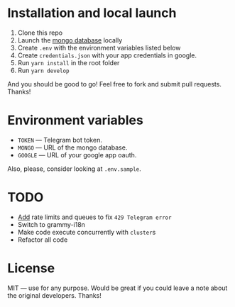 # Installation and local launch

1. Clone this repo
2. Launch the [mongo database](https://www.mongodb.com/) locally
3. Create `.env` with the environment variables listed below
4. Create `credentials.json` with your app credentials in google.
5. Run `yarn install` in the root folder
6. Run `yarn develop`

And you should be good to go! Feel free to fork and submit pull requests. Thanks!

# Environment variables

-   `TOKEN` — Telegram bot token.
-   `MONGO` — URL of the mongo database.
-   `GOOGLE` — URL of your google app oauth.

Also, please, consider looking at `.env.sample`.

# TODO

-   [Add](https://telegra.ph/So-your-bot-is-rate-limited-01-26) rate limits and queues to fix `429 Telegram error`
-   Switch to grammy-i18n
-   Make code execute concurrently with `cluster`s
-   Refactor all code

# License

MIT — use for any purpose. Would be great if you could leave a note about the original developers. Thanks!
